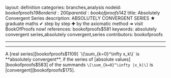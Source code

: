 layout: definition
categories: branches,analysis
nodeid: bookofproofs$198
orderid: 200
parentid: bookofproofs$142
title: Absolutely Convergent Series
description: ABSOLUTELY CONVERGENT SERIES ★ graduate maths ✔ step by step ✚ by the axiomatic method ➜ visit BookOfProofs now!
references: bookofproofs$581
keywords: absolutely convergent series,absolutely convergent,series
contributors: bookofproofs

---


---

A [real series][bookofproofs$1109] `\(\sum_{k=0}^\infty x_k\)` is **absolutely convergent**, if the series of [absolute values][bookofproofs$583] of the summands `\[\sum_{k=0}^\infty |x_k|\]` is [convergent][bookofproofs$175].
